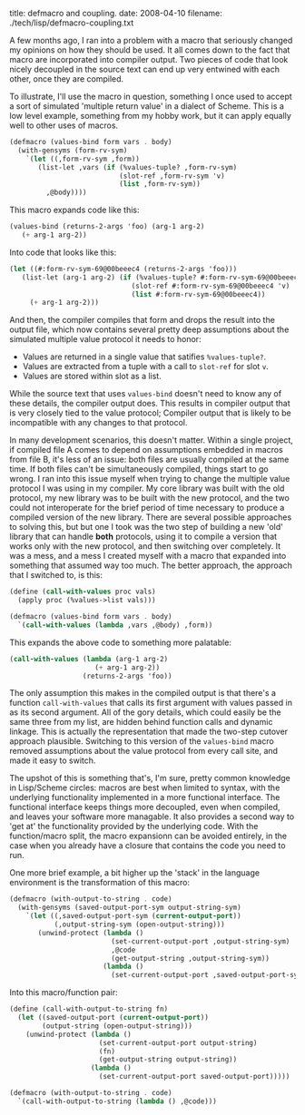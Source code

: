 title: defmacro and coupling.
date: 2008-04-10
filename: ./tech/lisp/defmacro-coupling.txt

A few months ago, I ran into a problem with a macro that seriously
changed my opinions on how they should be used. It all comes down to
the fact that macro are incorporated into compiler output. Two pieces
of code that look nicely decoupled in the source text can end up very
entwined with each other, once they are compiled.

To illustrate, I'll use the macro in question, something I once used
to accept a sort of simulated 'multiple return value' in a dialect of
Scheme. This is a low level example, something from my hobby work, but
it can apply equally well to other uses of macros.

```scheme
(defmacro (values-bind form vars . body)
  (with-gensyms (form-rv-sym)
    `(let ((,form-rv-sym ,form))
       (list-let ,vars (if (%values-tuple? ,form-rv-sym)
                           (slot-ref ,form-rv-sym 'v)
                           (list ,form-rv-sym))
         ,@body))))
```

This macro expands code like this:

```scheme
(values-bind (returns-2-args 'foo) (arg-1 arg-2)
   (+ arg-1 arg-2))
```

Into code that looks like this:

```scheme
(let ((#:form-rv-sym-69@00beeec4 (returns-2-args 'foo)))
   (list-let (arg-1 arg-2) (if (%values-tuple? #:form-rv-sym-69@00beeec4)
                              (slot-ref #:form-rv-sym-69@00beeec4 'v)
                              (list #:form-rv-sym-69@00beeec4))
     (+ arg-1 arg-2)))
```

And then, the compiler compiles that form and drops the result into
the output file, which now contains several pretty deep assumptions
about the simulated multiple value protocol it needs to honor:

* Values are returned in a single value that satifies `%values-tuple?`.
* Values are extracted from a tuple with a call to `slot-ref` for slot `v`.
* Values are stored within slot as a list.

While the source text that uses `values-bind` doesn't need to
know any of these details, the compiler output does. This results in
compiler output that is very closely tied to the value protocol;
Compiler output that is likely to be incompatible with any changes to
that protocol.

In many development scenarios, this doesn't matter.  Within a single
project, if compiled file A comes to depend on assumptions embedded in
macros from file B, it's less of an issue: both files are usually
compiled at the same time. If both files can't be simultaneously
compiled, things start to go wrong. I ran into this issue myself when
trying to change the multiple value protocol I was using in my
compiler. My core library was built with the old protocol, my new
library was to be built with the new protocol, and the two could not
interoperate for the brief period of time necessary to produce a
compiled version of the new library. There are several possible
approaches to solving this, but but one I took was the two step of
building a new 'old' library that can handle <b>both</b> protocols,
using it to compile a version that works only with the new protocol,
and then switching over completely. It was a mess, and a mess I
created myself with a macro that expanded into something that assumed
way too much. The better approach, the approach that I switched to, is
this:

```scheme
(define (call-with-values proc vals)
  (apply proc (%values->list vals)))

(defmacro (values-bind form vars . body)
  `(call-with-values (lambda ,vars ,@body) ,form))
```

This expands the above code to something more palatable:

```scheme
(call-with-values (lambda (arg-1 arg-2)
                     (+ arg-1 arg-2))
                  (returns-2-args 'foo))
```

The only assumption this makes in the compiled output is that there's
a function `call-with-values` that calls its first argument
with values passed in as its second argument. All of the gory details,
which could easily be the same three from my list, are hidden behind
function calls and dynamic linkage. This is actually the
representation that made the two-step cutover approach
plausible. Switching to this version of the `values-bind` macro
removed assumptions about the value protocol from every call site, and
made it easy to switch.

The upshot of this is something that's, I'm sure, pretty common
knowledge in Lisp/Scheme circles: macros are best when limited to
syntax, with the underlying functionality implemented in a more
functional interface. The functional interface keeps things more
decoupled, even when compiled, and leaves your software more
managable. It also provides a second way to 'get at' the functionality
provided by the underlying code. With the function/macro split, the
macro expansionn can be avoided entirely, in the case when you already
have a closure that contains the code you need to run.

One more brief example, a bit higher up the 'stack' in the
language environment is the transformation of this macro:

```scheme
(defmacro (with-output-to-string . code)
  (with-gensyms (saved-output-port-sym output-string-sym)
    `(let ((,saved-output-port-sym (current-output-port))
           (,output-string-sym (open-output-string)))
       (unwind-protect (lambda ()
                         (set-current-output-port ,output-string-sym)
                         ,@code
                         (get-output-string ,output-string-sym))
                       (lambda ()
                         (set-current-output-port ,saved-output-port-sym))))))
```

Into this macro/function pair:

```scheme
(define (call-with-output-to-string fn)
  (let ((saved-output-port (current-output-port))
        (output-string (open-output-string)))
    (unwind-protect (lambda ()
                      (set-current-output-port output-string)
                      (fn)
                      (get-output-string output-string))
                    (lambda ()
                      (set-current-output-port saved-output-port)))))

(defmacro (with-output-to-string . code)
  `(call-with-output-to-string (lambda () ,@code)))
```
